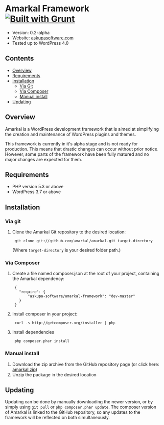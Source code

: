 # Amarkal Framework [![Built with Grunt](https://cdn.gruntjs.com/builtwith.png)](http://gruntjs.com/)

- Version: 0.2-alpha
- Website: [askupasoftware.com](http://www.askupasoftware.com/)
- Tested up to WordPress 4.0

## Contents

* [Overview](#overview)
* [Requirements](#server-requirements)
* [Installation](#installation)
	* [Via Git](#via-git)
	* [Via Composer](#via-composer)
	* [Manual install](#manual-install)
* [Updating](#updating)

## Overview

Amarkal is a WordPress development framework that is aimed at simplifying the creation and maintenance of WordPress plugins and themes.

This framework is currently in it's alpha stage and is not ready for production. This means that drastic changes can occur without prior notice. However, some parts of the framework have been fully matured and no major changes are expected for them.

## Requirements

- PHP version 5.3 or above
- WordPress 3.7 or above

## Installation

### Via git

1. Clone the Amarkal Git repository to the desired location:

		git clone git://github.com/amarkal/amarkal.git target-directory

	(Where `target-directory` is your desired folder path.)

### Via Composer

1. Create a file named composer.json at the root of your project, containing the Amarkal dependency:

		{
		  "require": {
		      "askupa-software/amarkal-framework": "dev-master"
		  }
		}

2. Install composer in your project:

		curl -s http://getcomposer.org/installer | php

3. Install dependencies

		php composer.phar install

### Manual install 

1. Download the zip archive from the GitHub repository page (or click here:  [amarkal.zip](https://github.com/amarkal/amarkal/archive/master.zip))
2. Unzip the package in the desired location

## Updating

Updating can be done by manually downloading the newer version, or by simply using `git pull` or `php composer.phar update`. The composer version of Amarkal is linked to the GitHub repository, so any updates to the framework will be reflected on both simultaneously.
